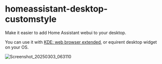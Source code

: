 # homeassistant-desktop-customstyle

Make it easier to add Home Assistant webui to your desktop.

You can use it with [KDE: web browser extended](https://github.com/Hou-Rui/web-browser-extended), or equirent desktop widget on your OS.

![Screenshot_20250303_063110](https://github.com/user-attachments/assets/568c429a-091d-4b53-bdb1-fffd57ff6d49)
